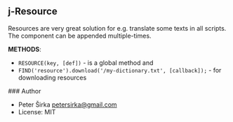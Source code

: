 ## j-Resource

Resources are very great solution for e.g. translate some texts in all scripts. The component can be appended multiple-times.

__METHODS__:

- `RESOURCE(key, [def])` - is a global method and
- `FIND('resource').download('/my-dictionary.txt', [callback]);` - for downloading resources

### Author

- Peter Širka <petersirka@gmail.com>
- License: MIT